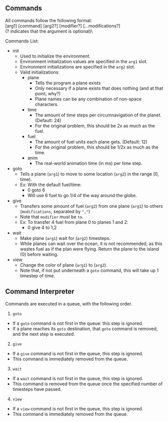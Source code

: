 ## Commands
All commands follow the following format:\
[arg1] [command] [arg2?] [modifier?] [...modifications?]\
(? indicates that the argument is optional)\

Commands List:
* init
  * Used to initialize the environment.
  * Environment initialization values are specified in the `arg1` slot.
  * Environment initializations are specified in the `arg2` slot.
  * Valid initializations:
    * plane
      * Tells the program a plane exists
      * Only necessary if a plane exists that does nothing (and at that point, why?)
      * Plane names can be any combination of non-space characters.
    * time
      * The amount of time steps per circumnavigation of the planet. (Default: 24)
      * For the original problem, this should be 2x as much as the fuel.
    * fuel
      * The amount of fuel units each plane gets. (Default: 12)
      * For the original problem, this should be 1/2x as much as the time.
    * anim
      * The real-world animation time (in ms) per time step.
* goto
  * Tells a plane (`arg1`) to move to some location (`arg2`) in the range [0, time).
  * Ex: With the default fuel/time:
    * 0 goto 6
    * Will use 6 fuel to go 1/4 of the way around the globe.
* give
  * Transfers some amount of fuel (`arg2`) from one plane (`arg1`) to others (`modifications`, separated by `","`)
  * Note that `modifier` *must* be `to`.
  * Ex: To transfer 4 fuel from plane 0 to planes 1 and 2:
    * 0 give 4 to 1,2
* wait
  * Make plane (`arg1`) wait for (`arg2`) timesteps.
  * While planes can wait over the ocean, it is not recommended, as this wastes fuel as if the plan were flying. Return the plane to the island (0) before waiting.
* view
  * Change the color of plane (`arg1`) to (`arg2`).
  * Note that, if not put underneath a `goto` command, this will take up 1 timestep of time.

## Command Interpreter
Commands are executed in a queue, with the following order.

1. `goto`
  * If a `goto` command is not first in the queue: this step is ignored.
  * If a plane reaches its `goto` destination, that `goto` command is removed, and the next step is executed.
2. `give`
  * If a `give` command is not first in the queue, this step is ignored.
  * This command is immediately removed from the queue.
3. `wait`
  * If a `wait` command is not first in the queue, this step is ignored.
  * This command is removed from the queue once the specified number of timesteps have passed.
4. `view`
  * If a `view` command is not first in the queue, this step is ignored.
  * This command is immediately removed from the queue.